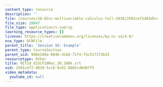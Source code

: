 ```yaml
---
content_type: resource
description: ''
file: /courses/18-02sc-multivariable-calculus-fall-2010/2501cef2d03d5cc69c618802cd6d07f5_MIT18_02SCF10Rec_38_300k.vtt
file_size: 28847
file_type: application/x-subrip
learning_resource_types: []
license: https://creativecommons.org/licenses/by-nc-sa/4.0/
ocw_type: OCWFile
parent_title: 'Session 55: Example'
parent_type: CourseSection
parent_uid: 9d0e3d8a-0846-d1b8-71f4-f3c5171f3b33
resourcetype: Other
title: MIT18_02SCF10Rec_38_300k.srt
uid: 2501cef2-d03d-5cc6-9c61-8802cd6d07f5
video_metadata:
  youtube_id: null
---
```

